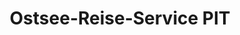 ---
title: "Ostsee-Reise-Service PIT"
url: /kuehlungsborn/ostsee-reise-service-pit/
shop: Reisebüro
---